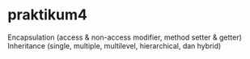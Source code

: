 # praktikum4
Encapsulation (access &amp; non-access modifier, method setter &amp; getter)  Inheritance (single, multiple, multilevel, hierarchical, dan hybrid)
